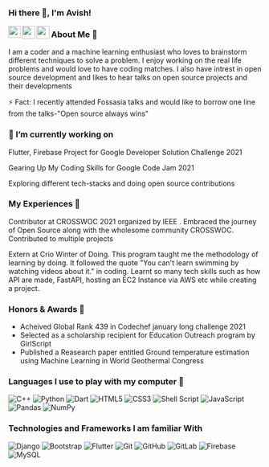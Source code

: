 ### Hi there 👋, I'm Avish!

<a href="https://www.linkedin.com/in/avishmehta/" target="_blank">
  <img align="left" width="24px" src="https://cdn.jsdelivr.net/npm/simple-icons@v3/icons/linkedin.svg"  />
</a>
<a href="mailto:avishmehta68710@gmail.com">
  <img align="left" width="26px" src="https://cdn.jsdelivr.net/npm/simple-icons@v3/icons/gmail.svg" />
</a>
<a href="https://www.codechef.com/users/avishmehta" target="_blank">
  <img align="left" width="26px" src="https://i.pinimg.com/originals/c5/d9/fc/c5d9fc1e18bcf039f464c2ab6cfb3eb6.jpg" />
</a>

### About Me 🚀

I am a coder and a machine learning enthusiast who loves to brainstorm different techniques to solve a problem. I enjoy working on the real life problems and would love to have coding matches. I also have intrest in open source development and likes to hear talks on open source projects and their developments

⚡ Fact: I recently attended Fossasia talks and would like to borrow one line from the talks-"Open source always wins" 

### 🔭 I’m currently working on

Flutter, Firebase Project for Google Developer Solution Challenge 2021

Gearing Up My Coding Skills for Google Code Jam 2021

Exploring different tech-stacks and doing open source contributions

### My Experiences 🙌

Contributor at CROSSWOC 2021 organized by IEEE . Embraced the journey of Open Source along with the wholesome community CROSSWOC. Contributed to multiple projects

Extern at Crio Winter of Doing. This program taught me the methodology of learning by doing. It followed the quote "You can't learn swimming by watching videos about it." in coding. Learnt so many tech skills such as how API are made, FastAPI, hosting an EC2 Instance via AWS etc while creating a project.

### Honors & Awards 🏅

- Acheived Global Rank 439 in Codechef january long challenge 2021
- Selected as a scholarship recipient for Education Outreach program by GirlScript
- Published a Reasearch paper entitled  Ground temperature estimation using Machine Learning in World Geothermal Congress

### Languages I use to play with my computer 🤔

<img alt="C++" src="https://img.shields.io/badge/c++%20-%2300599C.svg?&style=for-the-badge&logo=c%2B%2B&ogoColor=white"/> <img alt="Python" src="https://img.shields.io/badge/python%20-%2314354C.svg?&style=for-the-badge&logo=python&logoColor=white"/> <img alt="Dart" src="https://img.shields.io/badge/dart-%230175C2.svg?&style=for-the-badge&logo=dart&logoColor=white"/> <img alt="HTML5" src="https://img.shields.io/badge/html5%20-%23E34F26.svg?&style=for-the-badge&logo=html5&logoColor=white"/> <img alt="CSS3" src="https://img.shields.io/badge/css3%20-%231572B6.svg?&style=for-the-badge&logo=css3&logoColor=white"/> <img alt="Shell Script" src="https://img.shields.io/badge/shell_script%20-%23121011.svg?&style=for-the-badge&logo=gnu-bash&logoColor=white"/> <img alt="JavaScript" src="https://img.shields.io/badge/javascript%20-%23323330.svg?&style=for-the-badge&logo=javascript&logoColor=%23F7DF1E"/> <img alt="Pandas" src="https://img.shields.io/badge/pandas%20-%23150458.svg?&style=for-the-badge&logo=pandas&logoColor=white" /> <img alt="NumPy" src="https://img.shields.io/badge/numpy%20-%23013243.svg?&style=for-the-badge&logo=numpy&logoColor=white" />

### Technologies and Frameworks I am familiar With

<img alt="Django" src="https://img.shields.io/badge/django%20-%23092E20.svg?&style=for-the-badge&logo=django&logoColor=white"/> <img alt="Bootstrap" src="https://img.shields.io/badge/bootstrap%20-%23563D7C.svg?&style=for-the-badge&logo=bootstrap&logoColor=white"/> <img alt="Flutter" src="https://img.shields.io/badge/Flutter%20-%2302569B.svg?&style=for-the-badge&logo=Flutter&logoColor=white" /> <img alt="Git" src="https://img.shields.io/badge/git%20-%23F05033.svg?&style=for-the-badge&logo=git&logoColor=white"/> <img alt="GitHub" src="https://img.shields.io/badge/github%20-%23121011.svg?&style=for-the-badge&logo=github&logoColor=white"/> <img alt="GitLab" src="https://img.shields.io/badge/gitlab%20-%23181717.svg?&style=for-the-badge&logo=gitlab&logoColor=white"/> <img alt="Firebase" src="https://img.shields.io/badge/firebase%20-%23039BE5.svg?&style=for-the-badge&logo=firebase"/> <img alt="MySQL" src="https://img.shields.io/badge/mysql-%2300f.svg?&style=for-the-badge&logo=mysql&logoColor=white"/> 



